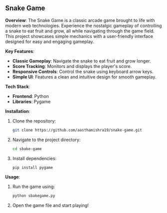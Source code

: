 ## Snake Game

**Overview**:
The Snake Game is a classic arcade game brought to life with modern web technologies. Experience the nostalgic gameplay of controlling a snake to eat fruit and grow, all while navigating through the game field. This project showcases simple mechanics with a user-friendly interface designed for easy and engaging gameplay.

**Key Features**:
- **Classic Gameplay**: Navigate the snake to eat fruit and grow longer.
- **Score Tracking**: Monitors and displays the player's score.
- **Responsive Controls**: Control the snake using keyboard arrow keys.
- **Simple UI**: Features a clean and intuitive design for smooth gameplay.

**Tech Stack**:
- **Frontend**: Python
- **Libraries**: Pygame

**Installation**:
1. Clone the repository:
    ```bash
    git clone https://github.com/aasthamishra19/snake-game.git
    ```
2. Navigate to the project directory:
    ```bash
    cd sbake-game
    ```
3. Install dependencies:
    ```bash
    pip install pygame
    ```

**Usage**:
1. Run the game using:
    ```bash
    python sbakegame.py
    ```
2. Open the game file and start playing!

